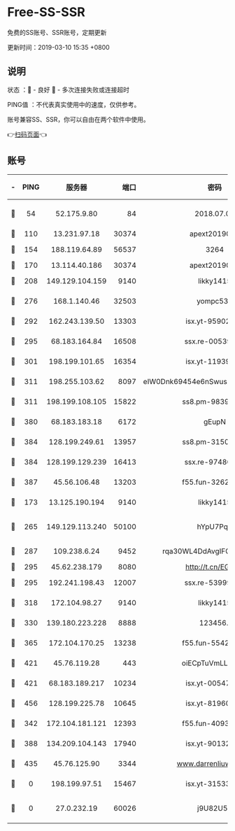 # Free-SS-SSR

免费的SS账号、SSR账号，定期更新

更新时间：2019-03-10 15:35 +0800

## 说明

状态     ：🙂 - 良好 🙁 - 多次连接失败或连接超时

PING值   ：不代表真实使用中的速度，仅供参考。

账号兼容SS、SSR，你可以自由在两个软件中使用。

👉[扫码页面](https://liesauer.github.io/Free-SS-SSR/)👈

## 账号

|-|PING|服务器|端口|密码|加密方式|区域|
|:----:|:----:|:-----:|-----:|:----:|:----:|:----:|
|🙂|54|52.175.9.80|84|2018.07.07|chacha20-ietf-poly1305|HK|
|🙂|110|13.231.97.18|30374|apext2019006|chacha20|JP|
|🙂|154|188.119.64.89|56537|3264|aes-256-cfb|RU|
|🙂|170|13.114.40.186|30374|apext2019006|chacha20|JP|
|🙂|208|149.129.104.159|9140|likky1415|aes-256-cfb|HK|
|🙂|276|168.1.140.46|32503|yompc535|aes-256-cfb|AU|
|🙂|292|162.243.139.50|13303|isx.yt-95902908|aes-256-cfb|US|
|🙂|295|68.183.164.84|16508|ssx.re-00539791|aes-256-cfb|US|
|🙂|301|198.199.101.65|16354|isx.yt-11939901|aes-256-cfb|US|
|🙂|311|198.255.103.62|8097|eIW0Dnk69454e6nSwuspv9DmS201tQ0D|aes-256-cfb|US|
|🙂|311|198.199.108.105|15822|ss8.pm-98399589|aes-256-cfb|US|
|🙂|380|68.183.183.18|6172|gEupN|aes-256-cfb|SG|
|🙂|384|128.199.249.61|13957|ss8.pm-31506491|aes-256-cfb|SG|
|🙂|384|128.199.129.239|16413|ssx.re-97480021|aes-256-cfb|SG|
|🙂|387|45.56.106.48|13203|f55.fun-32620462|aes-256-cfb|US|
|🙂|173|13.125.190.194|9140|likky1415|aes-256-cfb|KR|
|🙂|265|149.129.113.240|50100|hYpU7PqP|chacha20-ietf-poly1305|CN|
|🙂|287|109.238.6.24|9452|rqa30WL4DdAvgIFG6Fs3znzTa|aes-256-cfb|FR|
|🙂|295|45.62.238.179|8080|http://t.cn/EGJIyrl|rc4-md5|CA|
|🙂|295|192.241.198.43|12007|ssx.re-53999010|aes-256-cfb|US|
|🙂|318|172.104.98.27|9140|likky1415|aes-256-cfb|JP|
|🙂|330|139.180.223.228|8888|123456..|aes-256-cfb|JP|
|🙂|365|172.104.170.25|13238|f55.fun-55425049|aes-256-cfb|SG|
|🙂|421|45.76.119.28|443|oiECpTuVmLLxk4Ts|aes-256-cfb|AU|
|🙂|421|68.183.189.217|10234|isx.yt-00547115|aes-256-cfb|SG|
|🙂|456|128.199.225.78|10645|isx.yt-81960461|aes-256-cfb|SG|
|🙁|342|172.104.181.121|12393|f55.fun-40938592|aes-256-cfb|SG|
|🙁|388|134.209.104.143|17940|isx.yt-90132176|aes-256-cfb|SG|
|🙁|435|45.76.125.90|3344|www.darrenliuwei.com|aes-256-cfb|AU|
|🙁|0|198.199.97.51|15467|isx.yt-31533637|aes-256-cfb|US|
|🙁|0|27.0.232.19|60026|j9U82U53|xchacha20-ietf-poly1305|HK|
